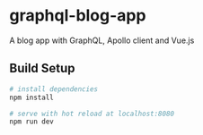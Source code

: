 # graphql-blog-app

A blog app with GraphQL, Apollo client and Vue.js

## Build Setup

``` bash
# install dependencies
npm install

# serve with hot reload at localhost:8080
npm run dev
